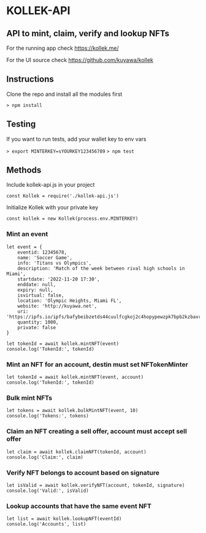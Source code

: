 # KOLLEK-API
## API to mint, claim, verify and lookup NFTs

For the running app check https://kollek.me/

For the UI source check https://github.com/kuyawa/kollek

## Instructions

Clone the repo and install all the modules first

`> npm install`

## Testing

If you want to run tests, add your wallet key to env vars

`> export MINTERKEY=sYOURKEY123456789`
`> npm test`

## Methods

Include kollek-api.js in your project

`const Kollek = require('./kollek-api.js')`

Initialize Kollek with your private key

`const kollek = new Kollek(process.env.MINTERKEY)`

### Mint an event

```
let event = {
	eventid: 12345678,
	name: 'Soccer Game',
	info: 'Titans vs Olympics',
	description: 'Match of the week between rival high schools in Miami',
	startdate: '2022-11-20 17:30',
	enddate: null,
	expiry: null,
	isvirtual: false,
	location: 'Olympic Heights, Miami FL',
	website: 'http://kuyawa.net',
	uri: 'https://ipfs.io/ipfs/bafybeibzetds44cuulfcgkoj2c4hopypewzpk7bpb2kzbavrpoarko2lby/kuyawa.jpg',
	quantity: 1000,
	private: false
}

let tokenId = await kollek.mintNFT(event)
console.log('TokenId:', tokenId)
```

### Mint an NFT for an account, destin must set NFTokenMinter

```
let tokenId = await kollek.mintNFT(event, account)
console.log('TokenId:', tokenId)
```

### Bulk mint NFTs

```
let tokens = await kollek.bulkMintNFT(event, 10)
console.log('Tokens:', tokens)
```

### Claim an NFT creating a sell offer, account must accept sell offer

```
let claim = await kollek.claimNFT(tokenId, account)
console.log('Claim:', claim)

```

### Verify NFT belongs to account based on signature

```
let isValid = await kollek.verifyNFT(account, tokenId, signature)
console.log('Valid:', isValid)
```

### Lookup accounts that have the same event NFT

```
let list = await kollek.lookupNFT(eventId)
console.log('Accounts', list)
```

